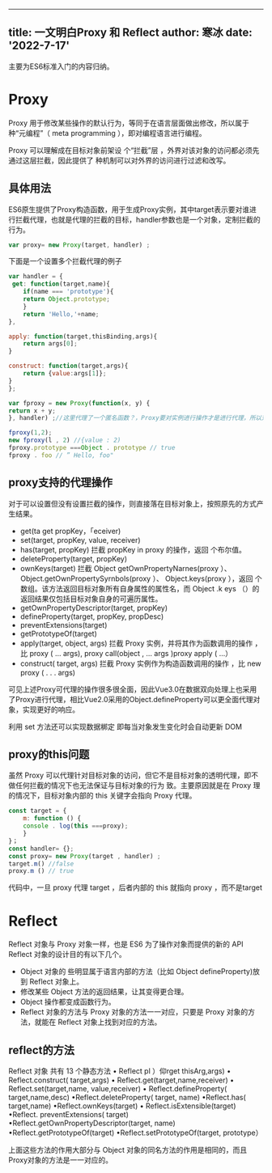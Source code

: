 
---
title: 一文明白Proxy 和 Reflect
author: 寒冰
date: '2022-7-17'
---
主要为ES6标准入门的内容归纳。
# Proxy
Proxy 用于修改某些操作的默认行为，等同于在语言层面做出修改，所以属于 种“元编程”（ meta programming ），即对编程语言进行编程。

Proxy 可以理解成在目标对象前架设 个“拦截”层 ，外界对该对象的访问都必须先通过这层拦截，因此提供了 种机制可以对外界的访问进行过滤和改写。 

## 具体用法
ES6原生提供了Proxy构造函数，用于生成Proxy实例，其中target表示要对谁进行拦截代理，也就是代理的拦截的目标，handler参数也是一个对象，定制拦截的行为。
```javascript
var proxy= new Proxy(target, handler) ;
```

下面是一个设置多个拦截代理的例子

```javascript
var handler = {
 get: function(target,name){
	if(name === 'prototype'){
	return Object.prototype;
	}
	return 'Hello,'+name;
},

apply: function(target,thisBinding,args){
	return args[0];
}

construct: function(target,args){
	return {value:args[1]};
}
};

var fproxy = new Proxy(function(x, y) { 
return x + y; 
}, handler) ;//这里代理了一个匿名函数？，Proxy要对实例进行操作才是进行代理，所以对fproxy进行操作就会触发代理

fproxy(1,2);
new fproxy(l , 2) //{value : 2)
fproxy.prototype ===Object . prototype // true
fproxy . foo // ” Hello, foo"
```

## proxy支持的代理操作
对于可以设置但没有设置拦截的操作，则直接落在目标对象上，按照原先的方式产生结果。

 - get(ta get propKey，「eceiver)
 - set(target, propKey, value, receiver)
 - has(target, propKey)
 拦截 propKey in proxy 的操作，返回 个布尔值。
 - deleteProperty(target, propKey)
 - ownKeys(target)
 拦截 Object getOwnPropertyNarnes(proxy ）、Object.getOwnPropertySyrnbols(proxy ）、 Object.keys(proxy ），返回 个数组。该方法返回目标对象所有自身属性的属性名，而 Object .k eys （）的返回结果仅包括目标对象自身的可遍历属性。
 - getOwnPropertyDescriptor(target, propKey)
 - defineProperty(target, propKey, propDesc)
 - preventExtensions(target)
 - getPrototypeOf(target)
- apply(target, object, args)
拦截 Proxy 实例，并将其作为函数调用的操作 ，比 proxy ( ... args), proxy call(object , ... args )proxy apply ( ...）
- construct( target, args)
拦截 Proxy 实例作为构造函数调用的操作 ，比 new proxy ( . . . args)

可见上述Proxy可代理的操作很多很全面，因此Vue3.0在数据双向处理上也采用了Proxy进行代理，相比Vue2.0采用的Object.defineProperty可以更全面代理对象，实现更好的响应。

利用 set 方法还可以实现数据梆定 即每当对象发生变化时会自动更新 DOM

## proxy的this问题
虽然 Proxy 可以代理针对目标对象的访问，但它不是目标对象的透明代理，即不做任何拦截的情况下也无法保证与目标对象的行为 致。主要原因就是在 Proxy 理的情况下，目标对象内部的 this 关键字会指向 Proxy 代理。

```javascript
const target = { 
	m: function () { 
	console . log(this ===proxy); 
	}
}；
const handler= {}; 
const proxy= new Proxy(target , handler) ; 
target.m() //false 
proxy.m () // true
```
代码中，一旦 proxy 代理 target ，后者内部的 this 就指向 proxy ，而不是target


# Reflect
Reflect 对象与 Proxy 对象一样，也是 ES6 为了操作对象而提供的新的 API Reflect 对象的设计目的有以下几个。

 -  Object 对象的 些明显属于语言内部的方法（比如 Object defineProperty)放到 Reflect 对象上。
 - 修改某些 Object 方法的返回结果，让其变得更合理。
 - Object 操作都变成函数行为。
 - Reflect 对象的方法与 Proxy 对象的方法一一对应，只要是 Proxy 对象的方法，就能在 Reflect 对象上找到对应的方法。
 
## reflect的方法
Reflect 对象 共有 13 个静态方法
• Reflect pl ）仰rget thisArg,args)
• Reflect.construct( target,args) 
• Reflect.get(target,name,receiver) 
• Reflect.set(target,name, value,receiver) 
• Reflect.defineProperty( target,name,desc) 
•Reflect.deleteProperty( target, name) 
•Reflect.has( target,name) 
•Reflect.ownKeys(target) 
• Reflect.isExtensible(target) 
•Reflect. preventExtensions( target) 
•Reflect.getOwnPropertyDescriptor(target, name) 
•Reflect.getPrototypeOf(target) 
•Reflect.setPrototypeOf(target, prototype）

上面这些方法的作用大部分与 Object 对象的同名方法的作用是相同的，而且 Proxy对象的方法是一一对应的。


